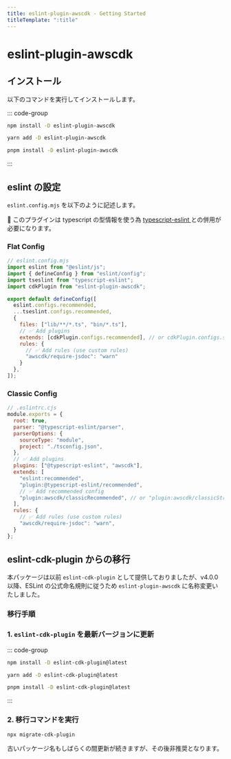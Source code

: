 ```yaml
---
title: eslint-plugin-awscdk - Getting Started
titleTemplate: ":title"
---
```


# eslint-plugin-awscdk

## インストール

以下のコマンドを実行してインストールします。

::: code-group

```sh [npm]
npm install -D eslint-plugin-awscdk
```

```sh [yarn]
yarn add -D eslint-plugin-awscdk
```

```sh [pnpm]
pnpm install -D eslint-plugin-awscdk
```

:::

## eslint の設定

`eslint.config.mjs` を以下のように記述します。

<div class="info-item">
  🚨 このプラグインは typescript の型情報を使う為
  <a href="https://typescript-eslint.io/getting-started">
    typescript-eslint
  </a>
  との併用が必要になります。
</div>

### Flat Config

```js
// eslint.config.mjs
import eslint from "@eslint/js";
import { defineConfig } from "eslint/config";
import tseslint from "typescript-eslint";
import cdkPlugin from "eslint-plugin-awscdk";

export default defineConfig([
  eslint.configs.recommended,
  ...tseslint.configs.recommended,
  {
    files: ["lib/**/*.ts", "bin/*.ts"],
    // ✅ Add plugins
    extends: [cdkPlugin.configs.recommended], // or cdkPlugin.configs.strict
    rules: {
      // ✅ Add rules (use custom rules)
      "awscdk/require-jsdoc": "warn"
    }
  },
]);
```

### Classic Config

```js
// .eslintrc.cjs
module.exports = {
  root: true,
  parser: "@typescript-eslint/parser",
  parserOptions: {
    sourceType: "module",
    project: "./tsconfig.json",
  },
  // ✅ Add plugins
  plugins: ["@typescript-eslint", "awscdk"],
  extends: [
    "eslint:recommended",
    "plugin:@typescript-eslint/recommended",
    // ✅ Add recommended config
    "plugin:awscdk/classicRecommended", // or "plugin:awscdk/classicStrict"
  ],
  rules: {
    // ✅ Add rules (use custom rules)
    "awscdk/require-jsdoc": "warn",
  }
};
```

## eslint-cdk-plugin からの移行

 本パッケージは以前 `eslint-cdk-plugin` として提供しておりましたが、v4.0.0 以降、ESLint の公式命名規則に従うため `eslint-plugin-awscdk` に名称変更いたしました。

### 移行手順

### 1. `eslint-cdk-plugin` を最新バージョンに更新

::: code-group

```sh [npm]
npm install -D eslint-cdk-plugin@latest
```

```sh [yarn]
yarn add -D eslint-cdk-plugin@latest
```

```sh [pnpm]
pnpm install -D eslint-cdk-plugin@latest
```

:::

### 2. 移行コマンドを実行

```sh
npx migrate-cdk-plugin
```

古いパッケージ名もしばらくの間更新が続きますが、その後非推奨となります。
